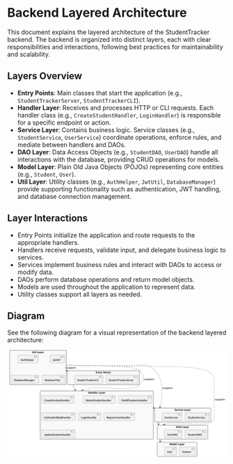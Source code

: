 # Backend Layered Architecture

This document explains the layered architecture of the StudentTracker backend. The backend is organized into distinct layers, each with clear responsibilities and interactions, following best practices for maintainability and scalability.

## Layers Overview

- **Entry Points**: Main classes that start the application (e.g., `StudentTrackerServer`, `StudentTrackerCLI`).
- **Handler Layer**: Receives and processes HTTP or CLI requests. Each handler class (e.g., `CreateStudentHandler`, `LoginHandler`) is responsible for a specific endpoint or action.
- **Service Layer**: Contains business logic. Service classes (e.g., `StudentService`, `UserService`) coordinate operations, enforce rules, and mediate between handlers and DAOs.
- **DAO Layer**: Data Access Objects (e.g., `StudentDAO`, `UserDAO`) handle all interactions with the database, providing CRUD operations for models.
- **Model Layer**: Plain Old Java Objects (POJOs) representing core entities (e.g., `Student`, `User`).
- **Util Layer**: Utility classes (e.g., `AuthHelper`, `JwtUtil`, `DatabaseManager`) provide supporting functionality such as authentication, JWT handling, and database connection management.

## Layer Interactions

- Entry Points initialize the application and route requests to the appropriate handlers.
- Handlers receive requests, validate input, and delegate business logic to services.
- Services implement business rules and interact with DAOs to access or modify data.
- DAOs perform database operations and return model objects.
- Models are used throughout the application to represent data.
- Utility classes support all layers as needed.

## Diagram

See the following diagram for a visual representation of the backend layered architecture:

![Backend Layered Architecture](backend-architecture.png) 
